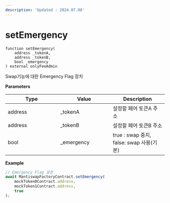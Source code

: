 ```yaml
---
description: 'Updated : 2024.07.08'
---
```


# setEmergency

```solidity
function setEmergency(
    address _tokenA, 
    address _tokenB, 
    bool _emergency
) external onlyFeeAdmin
```



Swap기능에 대한 Emergency Flag 장치



**Parameters**

<table><thead><tr><th width="150">Type</th><th width="150">Value</th><th>Description</th></tr></thead><tbody><tr><td>address</td><td>_tokenA</td><td>설정할 페어 토큰A 주소</td></tr><tr><td>address</td><td>_tokenB</td><td>설정할 페어 토큰B 주소</td></tr><tr><td>bool</td><td>_emergency</td><td>true : swap 중지, <br>false: swap 사용(기본)</td></tr></tbody></table>



**Example**

```javascript
// Emergency Flag 설정
await MantiswapFactoryContract.setEmergency(
    mockToken0Contract.address, 
    mockToken1Contract.address, 
    true
);


```



